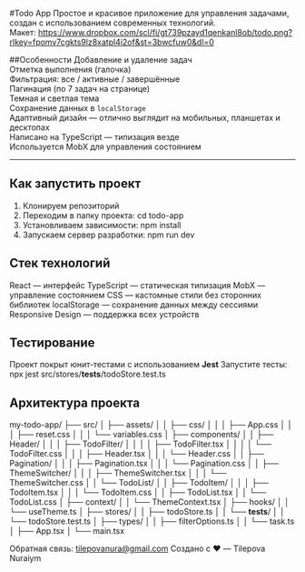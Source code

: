#Todo App
Простое и красивое приложение для управления задачами, создан с использованием современных технологий.  
Макет: https://www.dropbox.com/scl/fi/gt739pzayd1qenkanl8ob/todo.png?rlkey=fpomv7cgkts9lz8xatpl4i2of&st=3bwcfuw0&dl=0

##Особенности
Добавление и удаление задач  
Отметка выполнения (галочка)  
Фильтрация: все / активные / завершённые  
Пагинация (по 7 задач на странице)  
Темная и светлая тема  
Сохранение данных в `localStorage`  
Адаптивный дизайн — отлично выглядит на мобильных, планшетах и десктопах  
Написано на TypeScript — типизация везде  
Используется MobX для управления состоянием  

---

##  Как запустить проект
1. Клонируем репозиторий
2. Переходим в папку проекта: cd todo-app
3. Установливаем зависимости: npm install
4. Запускаем сервер разработки: npm run dev

## Стек технологий
React — интерфейс
TypeScript — статическая типизация
MobX — управление состоянием
CSS — кастомные стили без сторонних библиотек
localStorage — сохранение данных между сессиями
Responsive Design — поддержка всех устройств

## Тестирование
Проект покрыт юнит-тестами с использованием **Jest**
Запустите тесты: npx jest src/stores/__tests__/todoStore.test.ts

## Архитектура проекта
my-todo-app/
├── src/
│   ├── assets/
│   │   ├── css/
│   │   │   ├── App.css
│   │   │   ├── reset.css
│   │   │   └── variables.css
│   ├── components/
│   │   ├── Header/
│   │   │   ├── TodoFilter/
│   │   │   │   ├── TodoFilter.tsx
│   │   │   │   └── TodoFilter.css
│   │   │   ├── Header.tsx
│   │   │   └── Header.css
│   │   ├── Pagination/
│   │   │   ├── Pagination.tsx
│   │   │   └── Pagination.css
│   │   ├── ThemeSwitcher/
│   │   │   ├── ThemeSwitcher.tsx
│   │   │   └── ThemeSwitcher.css
│   │   └── TodoList/
│   │       ├── TodoItem/
│   │       │   ├── TodoItem.tsx
│   │       │   └── TodoItem.css
│   │       ├── TodoList.tsx
│   │       └── TodoList.css
│   ├── context/
│   │   └── ThemeContext.tsx
│   ├── hooks/
│   │   └── useTheme.ts
│   ├── stores/
│   │   ├── todoStore.ts
│   │   └── __tests__/
│   │       └── todoStore.test.ts
│   ├── types/
│   │   ├── filterOptions.ts
│   │   └── task.ts
│   ├── App.tsx
│   └── main.tsx

Обратная связь: tilepovanura@gmail.com
Создано с ❤️ — Tilepova Nuraiym
